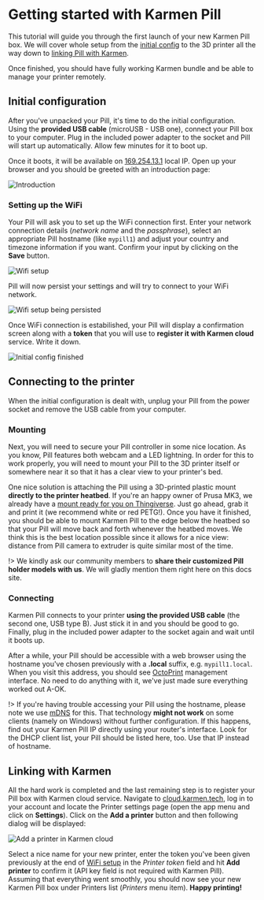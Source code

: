# Getting started with Karmen Pill

This tutorial will guide you through the first launch of your new Karmen Pill
box. We will cover whole setup from the [initial
config](pill-getting-started.md?id=initial-configuration) to the 3D printer all
the way down to [linking Pill with
Karmen](pill-getting-started.md?id=linking-with-karmen).

Once finished, you should have fully working Karmen bundle and be able to manage your
printer remotely.

## Initial configuration

After you've unpacked your Pill, it's time to do the initial configuration.
Using the **provided USB cable** (microUSB - USB one), connect your Pill box to
your computer. Plug in the included power adapter to the socket and Pill will
start up automatically. Allow few minutes for it to boot up.

Once it boots, it will be available on [169.254.13.1](http://169.254.13.1) local
IP. Open up your browser and you should be greeted with an introduction page:

<div class="center">

![Introduction](_media/pill-getting-started-intro.png ":size=600")

</div>

### Setting up the WiFi

Your Pill will ask you to set up the WiFi connection first. Enter your network
connection details (*network name* and the *passphrase*), select an appropriate
Pill hostname (like `mypill1`) and adjust your country and timezone information
if you want. Confirm your input by clicking on the **Save** button.

<div class="center">

![Wifi setup](_media/pill-getting-started-wifi.png ":size=600")

</div>

Pill will now persist your settings and will try to connect to your WiFi network.

<div class="center">

![Wifi setup being persisted](_media/pill-getting-started-writing-changes.png ":size=400")

</div>

Once WiFi connection is estabilished, your Pill will display a confirmation
screen along with a **token** that you will use to **register it with Karmen cloud**
service. Write it down.

<div class="center">

![Initial config finished](_media/pill-getting-started-success.png ":size=600")

</div>

## Connecting to the printer

When the initial configuration is dealt with, unplug your Pill from the power
socket and remove the USB cable from your computer.

### Mounting

Next, you will need to secure your Pill controller in some nice location.
As you know, Pill features both webcam and a LED lightning. In order for this to
work properly, you will need to mount your Pill to the 3D printer itself or
somewhere near it so that it has a clear view to your printer's bed.

One nice solution is attaching the Pill using a 3D-printed plastic mount
**directly to the printer heatbed**. If you're an happy owner of Prusa MK3, we already
have a [mount ready for you on
Thingiverse](https://www.thingiverse.com/thing:4267454). Just go ahead, grab it
and print it (we recommend white or red PETG!). Once you have it finished, you
should be able to mount Karmen Pill to the edge below the heatbed so that your
Pill will move back and forth whenever the heatbed moves. We think this is the
best location possible since it allows for a nice view: distance from Pill camera
to extruder is quite similar most of the time.

!> We kindly ask our community members to **share their customized Pill holder models with us**. We
will gladly mention them right here on this docs site.

### Connecting

Karmen Pill connects to your printer **using the provided USB cable** (the
second one, USB type B). Just stick it in and you should be good to go. Finally,
plug in the included power adapter to the socket again and wait until it boots
up.

After a while, your Pill should be accessible with a web browser using the
hostname you've chosen previously with a **.local** suffix, e.g.
`mypill1.local`. When you visit this address, you should see
[OctoPrint](https://octoprint.org/) management interface. No need to do anything
with it, we've just made sure everything worked out A-OK.

!> If you're having trouble accessing your Pill using the hostname, please note we use
[mDNS](https://en.wikipedia.org/wiki/Multicast_DNS) for this. That technology
**might not work** on some clients (namely on Windows) without further
configuration. If this happens, find out your Karmen Pill IP directly using your
router's interface. Look for the DHCP client list, your Pill should be listed
here, too. Use that IP instead of hostname.

## Linking with Karmen

All the hard work is completed and the last remaining step is to register your
Pill box with Karmen cloud service. Navigate to
[cloud.karmen.tech](https://cloud.karmen.tech), log in to your account and locate the Printer
settings page (open the app menu and click on **Settings**). Click on the **Add
a printer** button and then following dialog will be displayed:

<div class="center">

![Add a printer in Karmen cloud](_media/printers-add-a-printer-cloud-mode-on.png ":size=600x417")

</div>

Select a nice name for your new printer, enter the token you've been given
previously at the end of [WiFi
setup](pill-getting-started.md?id=setting-up-the-wifi) in the *Printer token*
field and hit **Add printer** to confirm it (API key field is not required with
Karmen Pill). Assuming that everything went smoothly, you should now see your
new Karmen Pill box under Printers list (*Printers* menu item). **Happy
printing!**
